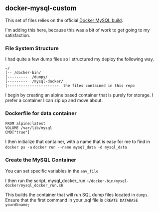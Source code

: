 ## docker-mysql-custom
This set of files relies on the official [Docker MySQL build](https://hub.docker.com/_/mysql/).

I'm adding this here, because this was a bit of work to get going to my satisfaction. 

### File System Structure
I had quite a few dump files so I structured my deploy the following way.
```
~/
[-- /docker-bin/
[---------  /dumps/
[---------  /mysql-docker/
[-----------------------  the files contained in this repo
```
I begin by creating an alpine based container that is purely for storage.  I prefer a container I can zip up and move about.

### Dockerfile for data container
```
FROM alpine:latest
VOLUME /var/lib/mysql
CMD["true"]
```

I then initialize that container, with a name that is easy for me to find in `docker ps -a`
`docker run --name mysql_data -d mysql_data`
### Create the MySQL Container
You can set specific variables in the `env_file`

I then run the script, mysql_docker_run
`~/docker-bin/mysql-docker/mysql_docker_run.sh`

This builds the container that will run SQL dump files located in `dumps`. Ensure that the first command in your .sql file is `CREATE DATABASE yourdbname;`
